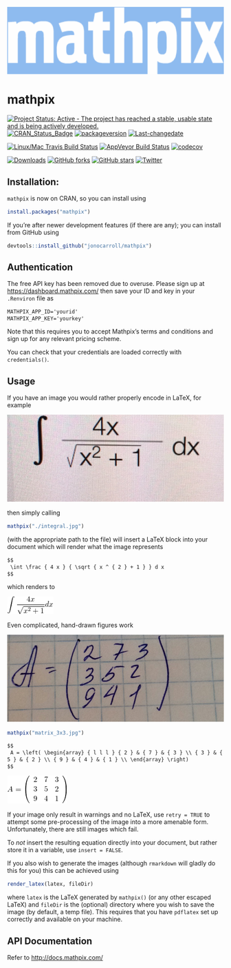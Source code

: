 
<!-- README.md is generated from README.Rmd. Please edit that file -->

![](./tools/logo_blue.png)

# mathpix

[![Project Status: Active - The project has reached a stable, usable
state and is being actively
developed.](http://www.repostatus.org/badges/latest/active.svg)](http://www.repostatus.org/#active)
[![CRAN\_Status\_Badge](http://www.r-pkg.org/badges/version/mathpix)](https://cran.r-project.org/package=mathpix)
[![packageversion](https://img.shields.io/badge/Package%20version-0.3.0-orange.svg?style=flat-square)](commits/master)
[![Last-changedate](https://img.shields.io/badge/last%20change-2020--06--12-yellowgreen.svg)](/commits/master)

[![Linux/Mac Travis Build
Status](https://img.shields.io/travis/jonocarroll/mathpix/master.svg?label=Mac%20OSX%20%26%20Linux)](https://travis-ci.org/jonocarroll/mathpix)
[![AppVeyor Build
Status](https://ci.appveyor.com/api/projects/status/github/jonocarroll/mathpix?branch=master&svg=true)](https://ci.appveyor.com/project/jonocarroll/mathpix)
[![codecov](https://codecov.io/gh/jonocarroll/mathpix/branch/master/graph/badge.svg)](https://codecov.io/gh/jonocarroll/mathpix)

[![Downloads](http://cranlogs.r-pkg.org/badges/mathpix)](http://www.r-pkg.org/pkg/mathpix)
[![GitHub
forks](https://img.shields.io/github/forks/jonocarroll/mathpix.svg)](https://github.com/jonocarroll/mathpix/network)
[![GitHub
stars](https://img.shields.io/github/stars/jonocarroll/mathpix.svg)](https://github.com/jonocarroll/mathpix/stargazers)
[![Twitter](https://img.shields.io/twitter/url/https/github.com/jonocarroll/mathpix.svg?style=social)](https://twitter.com/intent/tweet?text=Wow:&url=%5Bobject%20Object%5D)

## Installation:

`mathpix` is now on CRAN, so you can install using

``` r
install.packages("mathpix")
```

If you’re after newer development features (if there are any); you can
install from GitHub using

``` r
devtools::install_github("jonocarroll/mathpix")
```

## Authentication

The free API key has been removed due to overuse. Please sign up at
<https://dashboard.mathpix.com/> then save your ID and key in your
`.Renviron` file as

    MATHPIX_APP_ID='yourid'
    MATHPIX_APP_KEY='yourkey'

Note that this requires you to accept Mathpix’s terms and conditions and
sign up for any relevant pricing scheme.

You can check that your credentials are loaded correctly with
`credentials()`.

## Usage

If you have an image you would rather properly encode in LaTeX, for
example

![](./tools/integral.jpg)

then simply calling

``` r
mathpix("./integral.jpg")
```

(with the appropriate path to the file) will insert a LaTeX block into
your document which will render what the image represents

    $$
     \int \frac { 4 x } { \sqrt { x ^ { 2 } + 1 } } d x  
    $$

which renders to

![](./tools/eq_no_01.png)

Even complicated, hand-drawn figures work

![](./tools/matrix_3x3.jpg)

``` r
mathpix("matrix_3x3.jpg")
```

    $$
     A = \left( \begin{array} { l l l } { 2 } & { 7 } & { 3 } \\ { 3 } & { 5 } & { 2 } \\ { 9 } & { 4 } & { 1 } \\ \end{array} \right)  
    $$

![](./tools/eq_no_02.png)

If your image only result in warnings and no LaTeX, use `retry = TRUE`
to attempt some pre-processing of the image into a more amenable form.
Unfortunately, there are still images which fail.

To *not* insert the resulting equation directly into your document, but
rather store it in a variable, use `insert = FALSE`.

If you also wish to generate the images (although `rmarkdown` will
gladly do this for you) this can be achieved using

``` r
render_latex(latex, fileDir)
```

where `latex` is the LaTeX generated by `mathpix()` (or any other
escaped LaTeX) and `fileDir` is the (optional) directory where you wish
to save the image (by default, a temp file). This requires that you have
`pdflatex` set up correctly and available on your machine.

## API Documentation

Refer to <http://docs.mathpix.com/>
